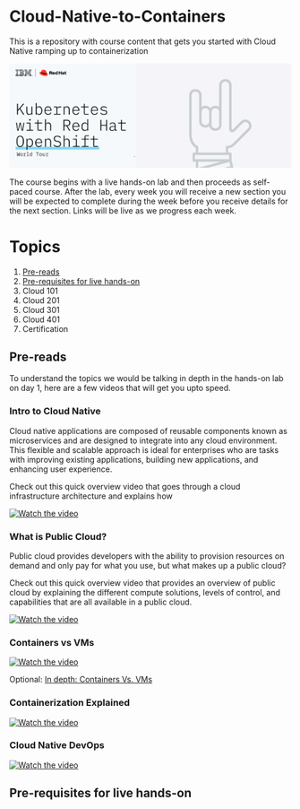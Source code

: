 # Cloud-Native-to-Containers
This is a repository with course content that gets you started with Cloud Native ramping up to containerization

![logo](img/bsok-1.png)

The course begins with a live hands-on lab and then proceeds as self-paced course. After the lab, every week you will receive a new section you will be expected to complete during the week before you receive details for the next section. Links will be live as we progress each week.

# Topics

1. [Pre-reads](https://github.com/IBM-Developer-Advocacy-India/Cloud-Native-to-Containers#pre-reads)
2. [Pre-requisites for live hands-on](https://github.com/IBM-Developer-Advocacy-India/Cloud-Native-to-Containers#Pre-requisites-for-live-hands-on)
3. Cloud 101
4. Cloud 201
5. Cloud 301
6. Cloud 401
7. Certification

## Pre-reads

To understand the topics we would be talking in depth in the hands-on lab on day 1, here are a few videos that will get you upto speed. 

### Intro to Cloud Native

Cloud native applications are composed of reusable components known as microservices and are designed to integrate into any cloud environment. This flexible and scalable approach is ideal for enterprises who are tasks with improving existing applications, building new applications, and enhancing user experience.

Check out this quick overview video that goes through a cloud infrastructure architecture and explains how 

[![Watch the video](https://img.youtube.com/vi/fp9_ubiKqFU/0.jpg)](https://www.youtube.com/watch?v=fp9_ubiKqFU)

### What is Public Cloud?

Public cloud provides developers with the ability to provision resources on demand and only pay for what you use, but what makes up a public cloud?

Check out this quick overview video that provides an overview of public cloud by explaining the different compute solutions, levels of control, and capabilities that are all available in a public cloud.

[![Watch the video](https://img.youtube.com/vi/KaCyfQ7luVY/0.jpg)](https://www.youtube.com/watch?v=KaCyfQ7luVY)

### Containers vs VMs

[![Watch the video](https://img.youtube.com/vi/cjXI-yxqGTI/0.jpg)](https://www.youtube.com/watch?v=cjXI-yxqGTI)

Optional: [In depth: Containers Vs. VMs](https://developer.ibm.com/articles/true-benefits-of-moving-to-containers-1/?mhsrc=ibmsearch_a&mhq=containers%20vms)

### Containerization Explained

[![Watch the video](https://img.youtube.com/vi/0qotVMX-J5s/0.jpg)](https://www.youtube.com/watch?v=0qotVMX-J5s)

### Cloud Native DevOps

[![Watch the video](https://img.youtube.com/vi/FzERTm_j2wE/0.jpg)](https://www.youtube.com/watch?v=FzERTm_j2wE)

## Pre-requisites for live hands-on
